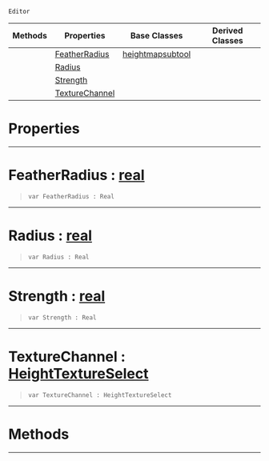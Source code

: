  `Editor`

|Methods|Properties|Base Classes|Derived Classes|
|---|---|---|---|
| |[ FeatherRadius](https://github.com/PlasmaEngine/PlasmaDocs/tree/master/docs/C%2B%2B/code_reference/class_reference/weightpaintertool.markdown#featherradius-plasma-engin)|[heightmapsubtool](https://github.com/PlasmaEngine/PlasmaDocs/tree/master/docs/C%2B%2B/code_reference/class_reference/heightmapsubtool.markdown)| |
| |[ Radius](https://github.com/PlasmaEngine/PlasmaDocs/tree/master/docs/C%2B%2B/code_reference/class_reference/weightpaintertool.markdown#radius-plasma-engine-docum)| | |
| |[ Strength](https://github.com/PlasmaEngine/PlasmaDocs/tree/master/docs/C%2B%2B/code_reference/class_reference/weightpaintertool.markdown#strength-plasma-engine-doc)| | |
| |[ TextureChannel](https://github.com/PlasmaEngine/PlasmaDocs/tree/master/docs/C%2B%2B/code_reference/class_reference/weightpaintertool.markdown#texturechannel-plasma-engi)| | |


 #  Properties


---  
 #  FeatherRadius : [real](https://github.com/PlasmaEngine/PlasmaDocs/tree/master/docs/C%2B%2B/code_reference/lightning_base_types/real.markdown)

> 
> ``` lang=cpp, name=Lightning
> var FeatherRadius : Real


---  
 #  Radius : [real](https://github.com/PlasmaEngine/PlasmaDocs/tree/master/docs/C%2B%2B/code_reference/lightning_base_types/real.markdown)

> 
> ``` lang=cpp, name=Lightning
> var Radius : Real


---  
 #  Strength : [real](https://github.com/PlasmaEngine/PlasmaDocs/tree/master/docs/C%2B%2B/code_reference/lightning_base_types/real.markdown)

> 
> ``` lang=cpp, name=Lightning
> var Strength : Real


---  
 #  TextureChannel : [HeightTextureSelect](https://github.com/PlasmaEngine/PlasmaDocs/tree/master/docs/C%2B%2B/code_reference/enum_reference.markdown#heighttextureselect)

> 
> ``` lang=cpp, name=Lightning
> var TextureChannel : HeightTextureSelect


---  
 #  Methods


---  
 

 
